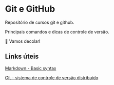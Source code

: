 # Git e GitHub
Repositório de cursos git e github.

Principais comandos e dicas de controle de versão.

:rocket: Vamos decolar!

## Links úteis
[Markdown - Basic syntax](https://www.markdownguide.org/basic-syntax)

[Git - sistema de controle de versão distribuído](https://git-scm.com/)
